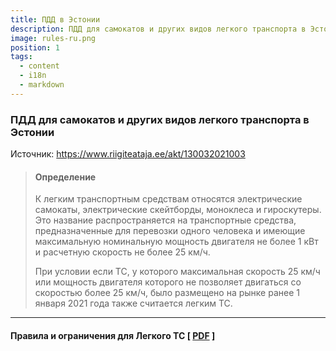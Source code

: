 ```yaml
---
title: ПДД в Эстонии
description: ПДД для самокатов и других видов легкого транспорта в Эстонии
image: rules-ru.png
position: 1
tags:
  - content
  - i18n
  - markdown
---
```

### ПДД для самокатов и других видов легкого транспорта в Эстонии 

Источник: https://www.riigiteataja.ee/akt/130032021003
>#### Определение
>
> К легким транспортным средствам относятся электрические самокаты, электрические скейтборды, моноклеса и гироскутеры. Это название распространяется на транспортные средства, предназначенные для перевозки одного человека и имеющие максимальную номинальную мощность двигателя не более 1 кВт и расчетную скорость не более 25 км/ч.
> 
> При условии если ТС, у которого максимальная скорость 25 км/ч или мощность двигателя которого не позволяет двигаться со скоростью более 25 км/ч, было размещено на рынке ранее 1 января 2021 года также считается легким ТС.

***
#### Правила и ограничения для Легкого ТС [ [**PDF**](https://store.electrotallinn.ee/docs/rules.pdf) ]

<markdown-image class="w-150 mt-3" src="rules-ru.png" alt="ПДД в Эстонии"></markdown-image>

